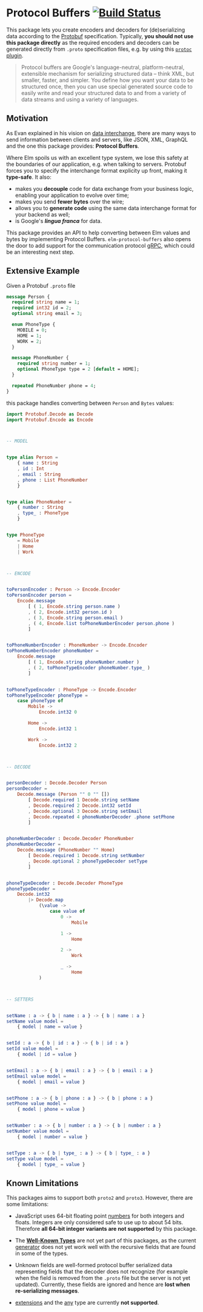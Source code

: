 # Protocol Buffers [![Build Status](https://travis-ci.org/eriktim/elm-protocol-buffers.svg?branch=master)](https://travis-ci.org/eriktim/elm-protocol-buffers)

This package lets you create encoders and decoders for (de)serializing data
according to the [Protobuf](https://developers.google.com/protocol-buffers)
specification. Typically, **you should not use this package directly** as the
required encoders and decoders can be generated directly from `.proto`
specification files, e.g. by using this
[`protoc` plugin](https://www.npmjs.com/package/protoc-gen-elm).

> Protocol buffers are Google's language-neutral, platform-neutral, extensible
> mechanism for serializing structured data – think XML, but smaller, faster,
> and simpler. You define how you want your data to be structured once, then
> you can use special generated source code to easily write and read your
> structured data to and from a variety of data streams and using a variety of
> languages.

## Motivation

As Evan explained in his vision on
[data interchange](https://gist.github.com/evancz/1c5f2cf34939336ecb79b97bb89d9da6),
there are many ways to send information between clients and servers, like JSON,
XML, GraphQL and the one this package provides: **Protocol Buffers**.

Where Elm spoils us with an excellent type system, we lose this safety at the
boundaries of our application, e.g. when talking to servers. Protobuf forces
you to specify the interchange format explicity up front, making it
**type-safe**. It also:

* makes you **decouple** code for data exchange from your business logic,
  enabling your application to evolve over time;
* makes you send **fewer bytes** over the wire;
* allows you to **generate code** using the same data interchange format for
  your backend as well;
* is Google's **_lingua franca_** for data.

This package provides an API to help converting between Elm values and bytes
by implementing Protocol Buffers. `elm-protocol-buffers` also opens the door to
add support for the communication protocol
[gRPC](https://grpc.io/docs/guides/index.html), which could be an interesting
next step.

## Extensive Example

Given a Protobuf `.proto` file

```protobuf
message Person {
  required string name = 1;
  required int32 id = 2;
  optional string email = 3;

  enum PhoneType {
    MOBILE = 0;
    HOME = 1;
    WORK = 2;
  }

  message PhoneNumber {
    required string number = 1;
    optional PhoneType type = 2 [default = HOME];
  }

  repeated PhoneNumber phone = 4;
}
```

this package handles converting between `Person` and `Bytes` values:

```elm
import Protobuf.Decode as Decode
import Protobuf.Encode as Encode



-- MODEL


type alias Person =
    { name : String
    , id : Int
    , email : String
    , phone : List PhoneNumber
    }


type alias PhoneNumber =
    { number : String
    , type_ : PhoneType
    }


type PhoneType
    = Mobile
    | Home
    | Work



-- ENCODE


toPersonEncoder : Person -> Encode.Encoder
toPersonEncoder person =
    Encode.message
        [ ( 1, Encode.string person.name )
        , ( 2, Encode.int32 person.id )
        , ( 3, Encode.string person.email )
        , ( 4, Encode.list toPhoneNumberEncoder person.phone )
        ]


toPhoneNumberEncoder : PhoneNumber -> Encode.Encoder
toPhoneNumberEncoder phoneNumber =
    Encode.message
        [ ( 1, Encode.string phoneNumber.number )
        , ( 2, toPhoneTypeEncoder phoneNumber.type_ )
        ]


toPhoneTypeEncoder : PhoneType -> Encode.Encoder
toPhoneTypeEncoder phoneType =
    case phoneType of
        Mobile ->
            Encode.int32 0

        Home ->
            Encode.int32 1

        Work ->
            Encode.int32 2



-- DECODE


personDecoder : Decode.Decoder Person
personDecoder =
    Decode.message (Person "" 0 "" [])
        [ Decode.required 1 Decode.string setName
        , Decode.required 2 Decode.int32 setId
        , Decode.optional 3 Decode.string setEmail
        , Decode.repeated 4 phoneNumberDecoder .phone setPhone
        ]


phoneNumberDecoder : Decode.Decoder PhoneNumber
phoneNumberDecoder =
    Decode.message (PhoneNumber "" Home)
        [ Decode.required 1 Decode.string setNumber
        , Decode.optional 2 phoneTypeDecoder setType
        ]


phoneTypeDecoder : Decode.Decoder PhoneType
phoneTypeDecoder =
    Decode.int32
        |> Decode.map
            (\value ->
                case value of
                    0 ->
                        Mobile

                    1 ->
                        Home

                    2 ->
                        Work

                    _ ->
                        Home
            )



-- SETTERS


setName : a -> { b | name : a } -> { b | name : a }
setName value model =
    { model | name = value }


setId : a -> { b | id : a } -> { b | id : a }
setId value model =
    { model | id = value }


setEmail : a -> { b | email : a } -> { b | email : a }
setEmail value model =
    { model | email = value }


setPhone : a -> { b | phone : a } -> { b | phone : a }
setPhone value model =
    { model | phone = value }


setNumber : a -> { b | number : a } -> { b | number : a }
setNumber value model =
    { model | number = value }


setType : a -> { b | type_ : a } -> { b | type_ : a }
setType value model =
    { model | type_ = value }
```

## Known Limitations

This packages aims to support both `proto2` and `proto3`. However, there are
some limitations:

* JavaScript uses 64-bit floating point
  [numbers](https://tc39.github.io/ecma262/#sec-ecmascript-language-types-number-type)
  for both integers and floats. Integers are only considered safe to use up to
  about 54 bits. Therefore **all 64-bit integer variants are not supported** by
  this package.

* The [**Well-Known
  Types**](https://developers.google.com/protocol-buffers/docs/reference/google.protobuf)
  are not yet part of this packages, as the current
  [generator](https://www.npmjs.com/package/protoc-gen-elm) does not yet
  work well with the recursive fields that are found in some of the types.

* Unknown fields are well-formed protocol buffer serialized data representing
  fields that the decoder does not recognize (for example when the field is
  removed from the `.proto` file but the server is not yet updated). Currently,
  these fields are ignored and hence are **lost when re-serializing messages**.

* [extensions](https://developers.google.com/protocol-buffers/docs/proto#extensions)
  and the [any](https://developers.google.com/protocol-buffers/docs/proto3#any)
  type are currently **not supported**.


